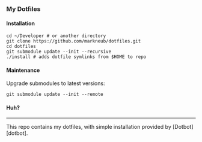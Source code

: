 ### My Dotfiles

#### Installation

```shell
cd ~/Developer # or another directory
git clone https://github.com/markneub/dotfiles.git
cd dotfiles
git submodule update --init --recursive
./install # adds dotfile symlinks from $HOME to repo
```

#### Maintenance

Upgrade submodules to latest versions:
```shell
git submodule update --init --remote
```

#### Huh?
-----------

This repo contains my dotfiles, with simple installation provided by [Dotbot][dotbot].
